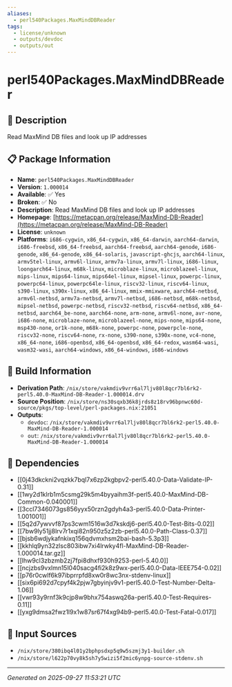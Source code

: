 ```yaml
---
aliases:
  - perl540Packages.MaxMindDBReader
tags:
  - license/unknown
  - outputs/devdoc
  - outputs/out
---
```


# perl540Packages.MaxMindDBReader

## 📝 Description

Read MaxMind DB files and look up IP addresses

## 📋 Package Information

- **Name**: `perl540Packages.MaxMindDBReader`
- **Version**: `1.000014`
- **Available**: ✅ Yes
- **Broken**: ✅ No
- **Description**: Read MaxMind DB files and look up IP addresses
- **Homepage**: [https://metacpan.org/release/MaxMind-DB-Reader](https://metacpan.org/release/MaxMind-DB-Reader)
- **License**: `unknown`
- **Platforms**: `i686-cygwin`, `x86_64-cygwin`, `x86_64-darwin`, `aarch64-darwin`, `i686-freebsd`, `x86_64-freebsd`, `aarch64-freebsd`, `aarch64-genode`, `i686-genode`, `x86_64-genode`, `x86_64-solaris`, `javascript-ghcjs`, `aarch64-linux`, `armv5tel-linux`, `armv6l-linux`, `armv7a-linux`, `armv7l-linux`, `i686-linux`, `loongarch64-linux`, `m68k-linux`, `microblaze-linux`, `microblazeel-linux`, `mips-linux`, `mips64-linux`, `mips64el-linux`, `mipsel-linux`, `powerpc-linux`, `powerpc64-linux`, `powerpc64le-linux`, `riscv32-linux`, `riscv64-linux`, `s390-linux`, `s390x-linux`, `x86_64-linux`, `mmix-mmixware`, `aarch64-netbsd`, `armv6l-netbsd`, `armv7a-netbsd`, `armv7l-netbsd`, `i686-netbsd`, `m68k-netbsd`, `mipsel-netbsd`, `powerpc-netbsd`, `riscv32-netbsd`, `riscv64-netbsd`, `x86_64-netbsd`, `aarch64_be-none`, `aarch64-none`, `arm-none`, `armv6l-none`, `avr-none`, `i686-none`, `microblaze-none`, `microblazeel-none`, `mips-none`, `mips64-none`, `msp430-none`, `or1k-none`, `m68k-none`, `powerpc-none`, `powerpcle-none`, `riscv32-none`, `riscv64-none`, `rx-none`, `s390-none`, `s390x-none`, `vc4-none`, `x86_64-none`, `i686-openbsd`, `x86_64-openbsd`, `x86_64-redox`, `wasm64-wasi`, `wasm32-wasi`, `aarch64-windows`, `x86_64-windows`, `i686-windows`

## 🔧 Build Information

- **Derivation Path**: `/nix/store/vakmdiv9vrr6al7ljv80l8qcr7bl6rk2-perl5.40.0-MaxMind-DB-Reader-1.000014.drv`
- **Source Position**: `/nix/store/ns30sqxb36k8jrds8z18rv96bpnwc60d-source/pkgs/top-level/perl-packages.nix:21051`
- **Outputs**:
  - `devdoc`:  `/nix/store/vakmdiv9vrr6al7ljv80l8qcr7bl6rk2-perl5.40.0-MaxMind-DB-Reader-1.000014`
  - `out`:  `/nix/store/vakmdiv9vrr6al7ljv80l8qcr7bl6rk2-perl5.40.0-MaxMind-DB-Reader-1.000014`

## 🔗 Dependencies

- [[0j43dkckni2vqzkk7bql7x6zp2kgbpv2-perl5.40.0-Data-Validate-IP-0.31]]
- [[1wy2d1klrb1m5csmg29k5m4byyaihm3f-perl5.40.0-MaxMind-DB-Common-0.040001]]
- [[3ccl7346073gs856yyx50rzn2gdyh4a3-perl5.40.0-Data-Printer-1.001001]]
- [[5q2d7ywvvf87ps3cwm1516w3d7kskdj6-perl5.40.0-Test-Bits-0.02]]
- [[7bw9ly51jj8lrv7r1xqi82n950z5z2zb-perl5.40.0-Path-Class-0.37]]
- [[bjsb6wdjykafnkixq156qdvmxhsm2bai-bash-5.3p3]]
- [[kkhlq9yn32zlsc803ibw7xi4lrwky4fl-MaxMind-DB-Reader-1.000014.tar.gz]]
- [[lhw9cl3zbzmb2zj7fpi8dhxf930h9253-perl-5.40.0]]
- [[ncjzbs9vxlmn15l040sacg4fi2k8z9wx-perl5.40.0-Data-IEEE754-0.02]]
- [[p76r0cwlf6k97ibprrpfd8xw0r8wc3nx-stdenv-linux]]
- [[six6pi692d7cpyf4k2pjw7gbyinjv9v1-perl5.40.0-Test-Number-Delta-1.06]]
- [[vwr93y9rnf3k9cjp8w9bhx754aswq26a-perl5.40.0-Test-Requires-0.11]]
- [[yxg9dmsa2fwz1l9x1w87sr67f4xg94b9-perl5.40.0-Test-Fatal-0.017]]

## 📁 Input Sources

- `/nix/store/380ibq4l01y2bphpsdxp5q9w5szmj3y1-builder.sh`
- `/nix/store/l622p70vy8k5sh7y5wizi5f2mic6ynpg-source-stdenv.sh`

---
*Generated on 2025-09-27 11:53:21 UTC*
